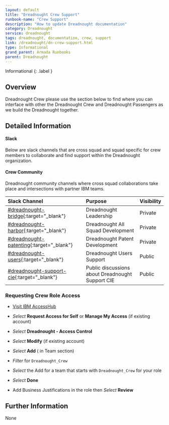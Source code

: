 ```yaml
---
layout: default
title: "Dreadnought Crew Support"
runbook-name: "Crew Support"
description: "How to update Dreadnought documentation"
category: Dreadnought
service: dreadnought
tags: dreadnought, documentation, crew, support
link: /dreadnought/dn-crew-support.html
type: Informational
grand_parent: Armada Runbooks
parent: Dreadnought
---
```


Informational
{: .label }

## Overview

Dreadnought Crew please use the section below to find where you can interface with other the Dreadnought Crew and Dreadnought Passengers as we build the Dreadnought together.

## Detailed Information
#### Slack

Below are slack channels that are cross squad and squad specific for crew members to collaborate and find support within the Dreadnought organization.

#### Crew Community

Dreadnought community channels where cross squad collaborations take place and intersections with partner IBM teams.

| Slack Channel                                                         | Purpose                                           | Visibility |
| :-------------------------------------------------------------------- | :------------------------------------------------ | :--------- |
| [#dreadnought-bridge](https://ibm.enterprise.slack.com/archives/C041KQN451U){:target="_blank"}      | Dreadnought Leadership                            | Private    |
| [#dreadnought-harbor](https://ibm.enterprise.slack.com/archives/C05KHQJLB54){:target="_blank"}      | Dreadnought All Squad Development                 | Private    |
| [#dreadnought-patenting](https://ibm.enterprise.slack.com/archives/C054P4APDH6){:target="_blank"}   | Dreadnought Patent Development                    | Private    |
| [#dreadnought-users](https://ibm.enterprise.slack.com/archives/C03G356K11N){:target="_blank"}       | Dreadnought Users Support                         | Public     |
| [#dreadnought-support-cie](https://ibm.enterprise.slack.com/archives/C04U1E4VDQA){:target="_blank"} | Public discussions about  Dreadnought Support CIE | Public     |

### Requesting Crew Role Access

- [Visit IBM AccessHub](https://ibm-support.saviyntcloud.com/ECMv6/request/requestHome)

- *Select* **Request Access for Self** or **Manage My Access** (if existing account)

- *Select* **Dreadnought - Access Control**

- *Select* **Modify** (if existing account)

- *Select* **Add** ( in Team section)

- *Filter* for `Dreadnought_Crew`

- *Select* the Add for a team that starts with `Dreadnought_Crew` for your role

- *Select* **Done**

- Add Business Justifications in the role then *Select* **Review**

## Further Information

None
